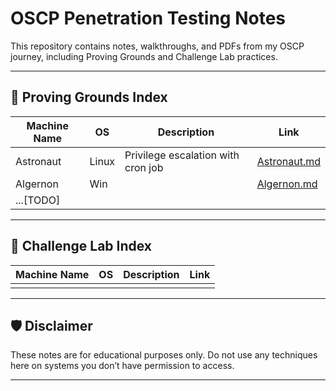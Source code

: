 # OSCP Penetration Testing Notes

This repository contains notes, walkthroughs, and PDFs from my OSCP journey, including Proving Grounds and Challenge Lab practices.

---

## 📘 Proving Grounds Index

| Machine Name | OS     | Description                        | Link                                |
|--------------|--------|------------------------------------|-------------------------------------|
| Astronaut    | Linux  | Privilege escalation with cron job | [Astronaut.md](/Astronaut/Linux%20-%20Astronaut%20176553bebf0f802bb423dc7c3b6c9915.md) |
| Algernon     | Win  |  | [Algernon.md](/Algernon/Win%20-%20Algernon%2018c553bebf0f8089a5d1dcd9cf192fa1.md) | 
| ...[TODO]| | | |


---

## 📘 Challenge Lab Index

| Machine Name | OS     | Description                        | Link                                |
|--------------|--------|------------------------------------|-------------------------------------|
|   |   |   |   |

---

## 🛡️ Disclaimer

These notes are for educational purposes only. Do not use any techniques here on systems you don’t have permission to access.

---
